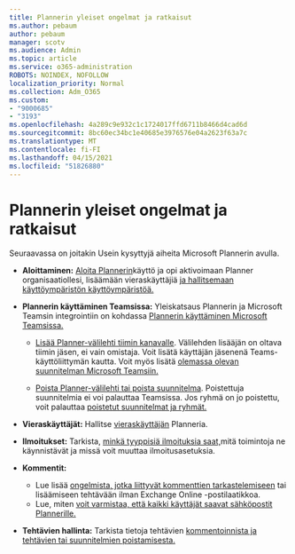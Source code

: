 ```yaml
---
title: Plannerin yleiset ongelmat ja ratkaisut
ms.author: pebaum
author: pebaum
manager: scotv
ms.audience: Admin
ms.topic: article
ms.service: o365-administration
ROBOTS: NOINDEX, NOFOLLOW
localization_priority: Normal
ms.collection: Adm_O365
ms.custom:
- "9000685"
- "3193"
ms.openlocfilehash: 4a289c9e932c1c1724017ffd6711b8466d4cad6d
ms.sourcegitcommit: 8bc60ec34bc1e40685e3976576e04a2623f63a7c
ms.translationtype: MT
ms.contentlocale: fi-FI
ms.lasthandoff: 04/15/2021
ms.locfileid: "51826880"
---
```

# <a name="planner-common-issues-and-resolutions"></a>Plannerin yleiset ongelmat ja ratkaisut

Seuraavassa on joitakin Usein kysyttyjä aiheita Microsoft Plannerin avulla.
 
- **Aloittaminen:** [Aloita Plannerin](https://support.office.com/article/microsoft-planner-help-4a9a13c6-3adf-4a60-a6fc-15c0b15e16fc)käyttö ja opi aktivoimaan Planner organisaatiollesi, lisäämään vieraskäyttäjiä [ja hallitsemaan käyttöympäristön käyttöympäristöä.](https://docs.microsoft.com/office365/planner/planner-for-admins)

- **Plannerin käyttäminen Teamsissa:** Yleiskatsaus Plannerin ja Microsoft Teamsin integrointiin on kohdassa [Plannerin käyttäminen Microsoft Teamsissa.](https://support.office.com/article/62798a9f-e8f7-4722-a700-27dd28a06ee0)

     - [Lisää Planner-välilehti tiimin kanavalle](https://support.office.com/article/62798a9f-e8f7-4722-a700-27dd28a06ee0#bkmk_addaplannertabtoateamchannel). Välilehden lisääjän on oltava tiimin jäsen, ei vain omistaja. Voit lisätä käyttäjän jäsenenä Teams-käyttöliittymän kautta. Voit myös lisätä [olemassa olevan suunnitelman Microsoft Teamsiin.](https://techcommunity.microsoft.com/t5/Planner-Blog/Bringing-a-Plan-into-Microsoft-Teams/ba-p/57463)

    - [Poista Planner-välilehti tai poista suunnitelma](https://support.office.com/article/62798a9f-e8f7-4722-a700-27dd28a06ee0#bkmk_removeaplannertabordeleteaplan). Poistettuja suunnitelmia ei voi palauttaa Teamsissa. Jos ryhmä on jo poistettu, voit palauttaa [poistetut suunnitelmat ja ryhmät.](https://techcommunity.microsoft.com/t5/planner-blog/microsoft-planner-now-you-can-recover-deleted-plans-and-groups/ba-p/362242
)
 
- **Vieraskäyttäjät:** Hallitse [vieraskäyttäjän](https://support.office.com/article/guest-access-in-microsoft-planner-cc5d7f96-dced-4da4-ab62-08c72d9759c6) Planneria.
 
- **Ilmoitukset:** Tarkista, [minkä tyyppisiä ilmoituksia saat,](https://support.office.com/article/stay-on-top-of-tasks-and-plans-with-email-and-notifications-cce223d6-b0ae-43cf-a080-266e2414a859)mitä toimintoja ne käynnistävät ja missä voit muuttaa ilmoitusasetuksia.
 
- **Kommentit:** 
   - Lue lisää [ongelmista, jotka liittyvät kommenttien tarkastelemiseen](https://docs.microsoft.com/office365/planner/planner-for-admins#can-people-in-my-organization-use-planner-if-they-dont-have-an-exchange-online-mailbox) tai lisäämiseen tehtävään ilman Exchange Online -postilaatikkoa.
   - Lue, miten [voit varmistaa, että kaikki käyttäjät saavat sähköpostit Plannerille.](https://docs.microsoft.com/office365/planner/planner-for-admins#how-do-i-make-sure-all-my-users-can-get-emails-forplanner)

- **Tehtävien hallinta:** Tarkista tietoja tehtävien [kommentoinnista ja](https://support.office.com/article/comment-on-tasks-in-microsoft-planner-fd4aedde-7785-4cd0-96ee-122fbc9140e1) [tehtävien tai suunnitelmien poistamisesta.](https://support.office.com/article/delete-a-task-or-plan-39e10e78-13f0-446d-94cd-9e562648497a)
